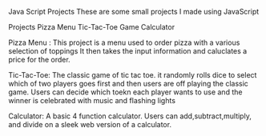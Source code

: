 Java Script Projects
These are some small projects I made using JavaScript

Projects
Pizza Menu
Tic-Tac-Toe Game
Calculator

Pizza Menu :
This project is a menu used to order pizza with a various selection of toppings It then takes the input information
and caluclates a price for the order.

Tic-Tac-Toe:
The classic game of tic tac toe. it randomly rolls dice to select which of two players goes first and then users
are off playing the classic game. Users can decide which toekn each player wants to use and the winner is celebrated with music and flashing lights

Calculator:
A basic 4 function calculator. Users can add,subtract,multiply, and divide on a sleek web version of a calculator.


